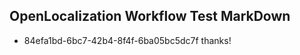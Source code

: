 ## OpenLocalization Workflow Test MarkDown
* 84efa1bd-6bc7-42b4-8f4f-6ba05bc5dc7f thanks!

<!--HONumber=Aug16_HO4-->


